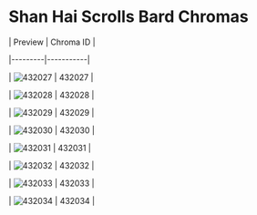 # Shan Hai Scrolls Bard Chromas


| Preview | Chroma ID |

|---------|-----------|

| ![432027](https://raw.communitydragon.org/latest/plugins/rcp-be-lol-game-data/global/default/v1/champion-chroma-images/432/432027.png) | 432027 |

| ![432028](https://raw.communitydragon.org/latest/plugins/rcp-be-lol-game-data/global/default/v1/champion-chroma-images/432/432028.png) | 432028 |

| ![432029](https://raw.communitydragon.org/latest/plugins/rcp-be-lol-game-data/global/default/v1/champion-chroma-images/432/432029.png) | 432029 |

| ![432030](https://raw.communitydragon.org/latest/plugins/rcp-be-lol-game-data/global/default/v1/champion-chroma-images/432/432030.png) | 432030 |

| ![432031](https://raw.communitydragon.org/latest/plugins/rcp-be-lol-game-data/global/default/v1/champion-chroma-images/432/432031.png) | 432031 |

| ![432032](https://raw.communitydragon.org/latest/plugins/rcp-be-lol-game-data/global/default/v1/champion-chroma-images/432/432032.png) | 432032 |

| ![432033](https://raw.communitydragon.org/latest/plugins/rcp-be-lol-game-data/global/default/v1/champion-chroma-images/432/432033.png) | 432033 |

| ![432034](https://raw.communitydragon.org/latest/plugins/rcp-be-lol-game-data/global/default/v1/champion-chroma-images/432/432034.png) | 432034 |